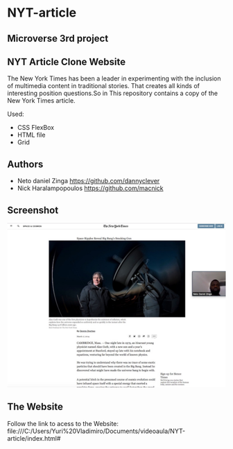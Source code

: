 # NYT-article

## Microverse 3rd project

## NYT Article Clone Website

The New York Times has been a leader in experimenting with the inclusion of multimedia content in traditional stories. That creates all kinds of interesting position questions.So in This repository contains a copy of the New York Times article.

Used:
 * CSS FlexBox
 * HTML file
 * Grid
 
## Authors

 * Neto daniel Zinga https://github.com/dannyclever
 * Nick Haralampopoulos https://github.com/macnick

## Screenshot

![screenshot](img/screenshot.jpg) 

## The Website

Follow the link to acess to the Website: file:///C:/Users/Yuri%20Vladimiro/Documents/videoaula/NYT-article/index.html#
